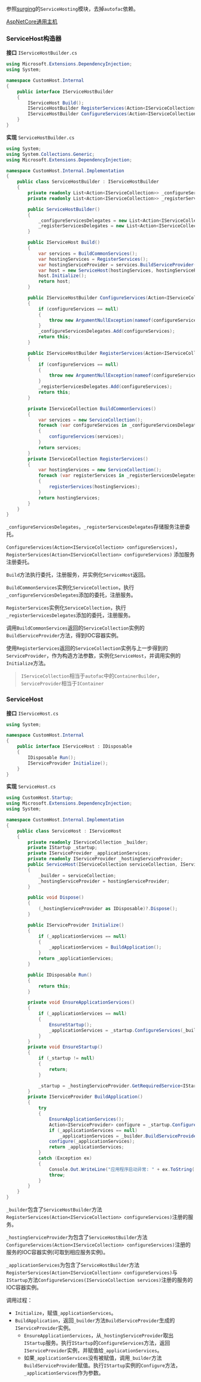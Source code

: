 参照[surging](https://github.com/dotnetcore/surging)的`ServiceHosting`模块，去掉`autofac`依赖。

[AspNetCore通用主机](https://github.com/aspnet/Extensions/tree/master/src/Hosting/Hosting/src)

### ServiceHost构造器
**接口**
`IServiceHostBuilder.cs`
```csharp
using Microsoft.Extensions.DependencyInjection;
using System;

namespace CustomHost.Internal
{
    public interface IServiceHostBuilder
    {
        IServiceHost Build();
        IServiceHostBuilder RegisterServices(Action<IServiceCollection> configureServices);
        IServiceHostBuilder ConfigureServices(Action<IServiceCollection> configureServices);
    }
}

```
**实现**
`ServiceHostBuilder.cs`
```csharp
using System;
using System.Collections.Generic;
using Microsoft.Extensions.DependencyInjection;

namespace CustomHost.Internal.Implementation
{
    public class ServiceHostBuilder : IServiceHostBuilder
    {
        private readonly List<Action<IServiceCollection>> _configureServicesDelegates;
        private readonly List<Action<IServiceCollection>> _registerServicesDelegates;

        public ServiceHostBuilder()
        {
            _configureServicesDelegates = new List<Action<IServiceCollection>>();
            _registerServicesDelegates = new List<Action<IServiceCollection>>();
        }

        public IServiceHost Build()
        {
            var services = BuildCommonServices();
            var hostingServices = RegisterServices();
            var hostingServiceProvider = services.BuildServiceProvider();
            var host = new ServiceHost(hostingServices, hostingServiceProvider);
            host.Initialize();
            return host;
        }

        public IServiceHostBuilder ConfigureServices(Action<IServiceCollection> configureServices)
        {
            if (configureServices == null)
            {
                throw new ArgumentNullException(nameof(configureServices));
            }
            _configureServicesDelegates.Add(configureServices);
            return this;
        }

        public IServiceHostBuilder RegisterServices(Action<IServiceCollection> configureServices)
        {
            if (configureServices == null)
            {
                throw new ArgumentNullException(nameof(configureServices));
            }
            _registerServicesDelegates.Add(configureServices);
            return this;
        }

        private IServiceCollection BuildCommonServices()
        {
            var services = new ServiceCollection();
            foreach (var configureServices in _configureServicesDelegates)
            {
                configureServices(services);
            }
            return services;
        }
        private IServiceCollection RegisterServices()
        {
            var hostingServices = new ServiceCollection();
            foreach (var registerServices in _registerServicesDelegates)
            {
                registerServices(hostingServices);
            }
            return hostingServices;
        }
    }
}
```
`_configureServicesDelegates`，`_registerServicesDelegates`存储服务注册委托。

`ConfigureServices(Action<IServiceCollection> configureServices)`，`RegisterServices(Action<IServiceCollection> configureServices)` 添加服务注册委托。

`Build`方法执行委托，注册服务，并实例化`ServiceHost`返回。

`BuildCommonServices`实例化`ServiceCollection`，执行`_configureServicesDelegates`添加的委托，注册服务。

`RegisterServices`实例化`ServiceCollection`，执行`_registerServicesDelegates`添加的委托，注册服务。

调用`BuildCommonServices`返回的`ServiceCollection`实例的`BuildServiceProvider`方法，得到IOC容器实例。

使用`RegisterServices`返回的`ServiceCollection`实例与上一步得到的`ServiceProvider`，作为构造方法参数，实例化`ServiceHost`，并调用实例的`Initialize`方法。
>`IServiceCollection`相当于`autofac`中的`ContainerBuilder`，`ServiceProvider`相当于`IContainer`


### ServiceHost
**接口**
`IServiceHost.cs`
```csharp
using System;

namespace CustomHost.Internal
{
    public interface IServiceHost : IDisposable
    {
        IDisposable Run();
        IServiceProvider Initialize();
    }
}
```
**实现**
`ServiceHost.cs`
```csharp
using CustomHost.Startup;
using Microsoft.Extensions.DependencyInjection;
using System;

namespace CustomHost.Internal.Implementation
{
    public class ServiceHost : IServiceHost
    {
        private readonly IServiceCollection _builder;
        private IStartup _startup;
        private IServiceProvider _applicationServices;
        private readonly IServiceProvider _hostingServiceProvider;
        public ServiceHost(IServiceCollection serviceCollection, IServiceProvider hostingServiceProvider)
        {
            _builder = serviceCollection;
            _hostingServiceProvider = hostingServiceProvider;
        }

        public void Dispose()
        {
            (_hostingServiceProvider as IDisposable)?.Dispose();
        }

        public IServiceProvider Initialize()
        {
            if (_applicationServices == null)
            {
                _applicationServices = BuildApplication();
            }
            return _applicationServices;
        }

        public IDisposable Run()
        {
            return this;
        }

        private void EnsureApplicationServices()
        {
            if (_applicationServices == null)
            {
                EnsureStartup();
                _applicationServices = _startup.ConfigureServices(_builder);
            }
        }
        private void EnsureStartup()
        {
            if (_startup != null)
            {
                return;
            }

            _startup = _hostingServiceProvider.GetRequiredService<IStartup>();
        }
        private IServiceProvider BuildApplication()
        {
            try
            {
                EnsureApplicationServices();
                Action<IServiceProvider> configure = _startup.Configure;
                if (_applicationServices == null)
                    _applicationServices = _builder.BuildServiceProvider();
                configure(_applicationServices);
                return _applicationServices;
            }
            catch (Exception ex)
            {
                Console.Out.WriteLine("应用程序启动异常: " + ex.ToString());
                throw;
            }
        }
    }
}
```

`_builder`包含了`ServiceHostBuilder`方法`RegisterServices(Action<IServiceCollection> configureServices)`注册的服务。

`_hostingServiceProvider`为包含了`ServiceHostBuilder`方法`ConfigureServices(Action<IServiceCollection> configureServices)`注册的服务的IOC容器实例(可取到相应服务实例)。

`_applicationServices`为包含了`ServiceHostBuilder`方法`RegisterServices(Action<IServiceCollection> configureServices)`与`IStartup`方法`ConfigureServices(IServiceCollection services)`注册的服务的IOC容器实例。

调用过程：

* `Initialize`，赋值`_applicationServices`。
 * `BuildApplication`，返回`_builder`方法`BuildServiceProvider`生成的`IServiceProvider`实例。
   * `EnsureApplicationServices`，从`_hostingServiceProvider`取出`IStartup`服务。执行`IStartup`的`ConfigureServices`方法，返回`IServiceProvider`实例，并赋值给`_applicationServices`。
   * 如果`_applicationServices`没有被赋值，调用`_builder`方法`BuildServiceProvider`赋值。执行`IStartup`实例的`Configure`方法，`_applicationServices`作为参数。
